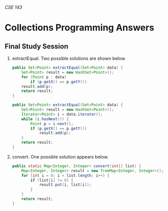 _CSE 143_

# Collections Programming Answers
## Final Study Session

1. extractEqual. Two possible solutions are shown below.

	```java
	public Set<Point> extractEqual(Set<Point> data) {
		Set<Point> result = new HashSet<Point>();
		for (Point p : data)
			if (p.getX() == p.getY())
		result.add(p);
		return result;
	}
	```

	```java
	public Set<Point> extractEqual(Set<Point> data) {
		Set<Point> result = new HashSet<Point>();
		Iterator<Point> i = data.iterator();
		while (i.hasNext()) {
			Point p = i.next();
			if (p.getX() == p.getY())
				result.add(p);
		}
		return result;
	}
	```

1. convert. One possible solution appears below.

	```java
	public static Map<Integer, Integer> convert(int[] list) {
		Map<Integer, Integer> result = new TreeMap<Integer, Integer>();
		for (int i = 0; i < list.length; i++) {
			if (list[i] != 0) {
				result.put(i, list[i]);
			}
		}
		return result;
	}
	```